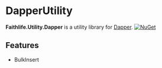 # DapperUtility

**Faithlife.Utility.Dapper** is a utility library for [Dapper](https://github.com/StackExchange/dapper-dot-net). [![NuGet](https://img.shields.io/nuget/v/Faithlife.Utility.Dapper.svg)](https://www.nuget.org/packages/Faithlife.Utility.Dapper)

## Features

* BulkInsert
